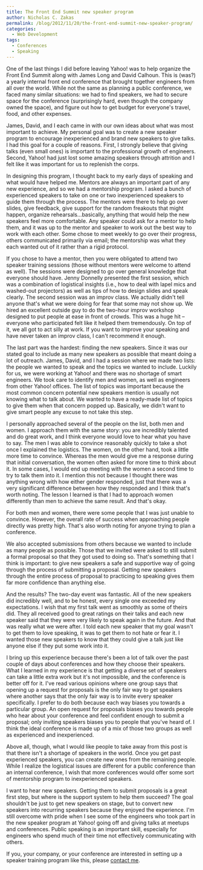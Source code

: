```yaml
---
title: The Front End Summit new speaker program
author: Nicholas C. Zakas
permalink: /blog/2012/11/20/the-front-end-summit-new-speaker-program/
categories:
  - Web Development
tags:
  - Conferences
  - Speaking
---
```

One of the last things I did before leaving Yahoo! was to help organize the Front End Summit along with James Long and David Calhoun. This is (was?) a yearly internal front end conference that brought together engineers from all over the world. While not the same as planning a public conference, we faced many similar situations: we had to find speakers, we had to secure space for the conference (surprisingly hard, even though the company owned the space), and figure out how to get budget for everyone's travel, food, and other expenses. 

James, David, and I each came in with our own ideas about what was most important to achieve. My personal goal was to create a new speaker program to encourage inexperienced and brand new speakers to give talks. I had this goal for a couple of reasons. First, I strongly believe that giving talks (even small ones) is important to the professional growth of engineers. Second, Yahoo! had just lost some amazing speakers through attrition and I felt like it was important for us to replenish the corps.

In designing this program, I thought back to my early days of speaking and what would have helped me. Mentors are always an important part of any new experience, and so we had a mentorship program. I asked a bunch of experienced speakers to take on one or two inexperienced speakers to guide them through the process. The mentors were there to help go over slides, give feedback, give support for the random freakouts that might happen, organize rehearsals&#8230;basically, anything that would help the new speakers feel more comfortable. Any speaker could ask for a mentor to help them, and it was up to the mentor and speaker to work out the best way to work with each other. Some chose to meet weekly to go over their progress, others communicated primarily via email; the mentorship was what they each wanted out of it rather than a rigid protocol.

If you chose to have a mentor, then you were obligated to attend two speaker training sessions (those without mentors were welcome to attend as well). The sessions were designed to go over general knowledge that everyone should have. Jenny Donnelly presented the first session, which was a combination of logistical insights (i.e., how to deal with lapel mics and washed-out projectors) as well as tips of how to design slides and speak clearly. The second session was an improv class. We actually didn't tell anyone that's what we were doing for fear that some may not show up. We hired an excellent outside guy to do the two-hour improv workshop designed to put people at ease in front of crowds. This was a huge hit &#8211; everyone who participated felt like it helped them tremendously. On top of it, we all got to act silly at work. If you want to improve your speaking and have never taken an improv class, I can't recommend it enough.

The last part was the hardest: finding the new speakers. Since it was our stated goal to include as many new speakers as possible that meant doing a lot of outreach. James, David, and I had a session where we made two lists: the people we wanted to speak and the topics we wanted to include. Luckily for us, we were working at Yahoo! and there was no shortage of smart engineers. We took care to identify men and women, as well as engineers from other Yahoo! offices. The list of topics was important because the most common concern potential new speakers mention is usually not knowing what to talk about. We wanted to have a ready-made list of topics to give them when that concern popped up. Basically, we didn't want to give smart people any excuse to not take this step.

I personally approached several of the people on the list, both men and women. I approach them with the same story: you are incredibly talented and do great work, and I think everyone would love to hear what you have to say. The men I was able to convince reasonably quickly to take a shot once I explained the logistics. The women, on the other hand, took a little more time to convince. Whereas the men would give me a response during that initial conversation, the women often asked for more time to think about it. In some cases, I would end up meeting with the women a second time to try to talk them into it. I mention this not because I thought there was anything wrong with how either gender responded, just that there was a very significant difference between how they responded and I think that's worth noting. The lesson I learned is that I had to approach women differently than men to achieve the same result. And that's okay. 

For both men and women, there were some people that I was just unable to convince. However, the overall rate of success when approaching people directly was pretty high. That's also worth noting for anyone trying to plan a conference.

We also accepted submissions from others because we wanted to include as many people as possible. Those that we invited were asked to still submit a formal proposal so that they got used to doing so. That's something that I think is important: to give new speakers a safe and supportive way of going through the process of submitting a proposal. Getting new speakers through the entire process of proposal to practicing to speaking gives them far more confidence than anything else.

And the results? The two-day event was fantastic. All of the new speakers did incredibly well, and to be honest, every single one exceeded my expectations. I wish that my first talk went as smoothly as some of theirs did. They all received good to great ratings on their talks and each new speaker said that they were very likely to speak again in the future. And that was really what we were after. I told each new speaker that my goal wasn't to get them to love speaking, it was to get them to not hate or fear it. I wanted those new speakers to know that they could give a talk just like anyone else if they put some work into it.

I bring up this experience because there's been a lot of talk over the past couple of days about conferences and how they choose their speakers. What I learned in my experience is that getting a diverse set of speakers can take a little extra work but it's not impossible, and the conference is better off for it. I've read various opinions where one group says that opening up a request for proposals is the only fair way to get speakers where another says that the only fair way is to invite every speaker specifically. I prefer to do both because each way biases you towards a particular group. An open request for proposals biases you towards people who hear about your conference and feel confident enough to submit a proposal; only inviting speakers biases you to people that you've heard of. I think the ideal conference is made up of a mix of those two groups as well as experienced and inexperienced.

Above all, though, what I would like people to take away from this post is that there isn't a shortage of speakers in the world. Once you get past experienced speakers, you can create new ones from the remaining people. While I realize the logistical issues are different for a public conference than an internal conference, I wish that more conferences would offer some sort of mentorship program to inexperienced speakers. 

I want to hear new speakers. Getting them to submit proposals is a great first step, but where is the support system to help them succeed? The goal shouldn't be just to get new speakers on stage, but to convert new speakers into recurring speakers because they enjoyed the experience. I'm still overcome with pride when I see some of the engineers who took part in the new speaker program at Yahoo! going off and giving talks at meetups and conferences. Public speaking is an important skill, especially for engineers who spend much of their time not effectively communicating with others.

If you, your company, or your conference are interested in setting up a speaker training program like this, please [contact me][1].

 [1]: http://nczonline.net/contact

